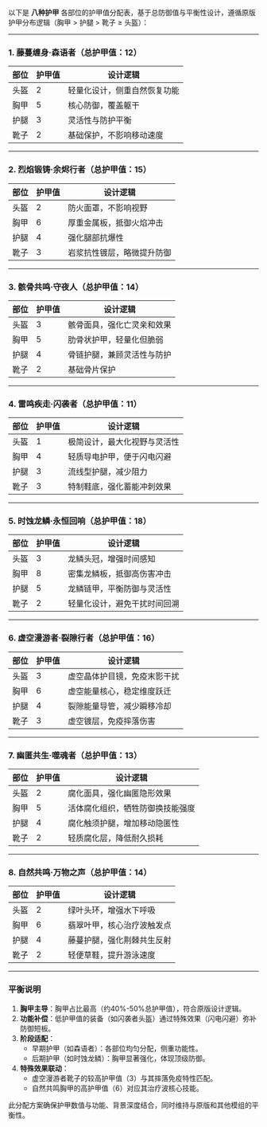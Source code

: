以下是 **八种护甲** 各部位的护甲值分配表，基于总防御值与平衡性设计，遵循原版护甲分布逻辑（胸甲 > 护腿 > 靴子 ≥ 头盔）：

---

### **1. 藤蔓缠身·森语者**（总护甲值：12）
| 部位   | 护甲值 | 设计逻辑                         |
|--------|--------|----------------------------------|
| 头盔   | 2      | 轻量化设计，侧重自然恢复功能     |
| 胸甲   | 5      | 核心防御，覆盖躯干               |
| 护腿   | 3      | 灵活性与防护平衡                 |
| 靴子   | 2      | 基础保护，不影响移动速度         |

---

### **2. 烈焰锻铸·余烬行者**（总护甲值：15）
| 部位   | 护甲值 | 设计逻辑                         |
|--------|--------|----------------------------------|
| 头盔   | 2      | 防火面罩，不影响视野             |
| 胸甲   | 6      | 厚重金属板，抵御火焰冲击         |
| 护腿   | 4      | 强化腿部抗爆性                   |
| 靴子   | 3      | 岩浆抗性镀层，略微提升防御       |

---

### **3. 骸骨共鸣·守夜人**（总护甲值：14）
| 部位   | 护甲值 | 设计逻辑                         |
|--------|--------|----------------------------------|
| 头盔   | 3      | 骸骨面具，强化亡灵亲和效果       |
| 胸甲   | 5      | 肋骨状护甲，轻量化但脆弱         |
| 护腿   | 4      | 骨链护腿，兼顾灵活性与防护       |
| 靴子   | 2      | 基础骨片保护                     |

---

### **4. 雷鸣疾走·闪袭者**（总护甲值：11）
| 部位   | 护甲值 | 设计逻辑                         |
|--------|--------|----------------------------------|
| 头盔   | 1      | 极简设计，最大化视野与灵活性     |
| 胸甲   | 4      | 轻质导电护甲，便于闪电闪避       |
| 护腿   | 3      | 流线型护腿，减少阻力             |
| 靴子   | 3      | 特制鞋底，强化蓄能冲刺效果       |

---

### **5. 时蚀龙鳞·永恒回响**（总护甲值：18）
| 部位   | 护甲值 | 设计逻辑                         |
|--------|--------|----------------------------------|
| 头盔   | 3      | 龙鳞头冠，增强时间感知           |
| 胸甲   | 8      | 密集龙鳞板，抵御高伤害冲击       |
| 护腿   | 5      | 龙鳞链甲，平衡防御与灵活性       |
| 靴子   | 2      | 轻量化设计，避免干扰时间回溯     |

---

### **6. 虚空漫游者·裂隙行者**（总护甲值：16）
| 部位   | 护甲值 | 设计逻辑                         |
|--------|--------|----------------------------------|
| 头盔   | 3      | 虚空晶体护目镜，免疫末影干扰     |
| 胸甲   | 6      | 虚空能量核心，稳定维度跃迁       |
| 护腿   | 4      | 裂隙能量导管，减少瞬移冷却       |
| 靴子   | 3      | 虚空镀层，免疫摔落伤害           |

---

### **7. 幽匿共生·噬魂者**（总护甲值：13）
| 部位   | 护甲值 | 设计逻辑                         |
|--------|--------|----------------------------------|
| 头盔   | 2      | 腐化面具，强化幽匿隐形效果       |
| 胸甲   | 5      | 活体腐化组织，牺牲防御换技能强度 |
| 护腿   | 4      | 腐化触须护腿，增加移动隐匿性     |
| 靴子   | 2      | 轻质腐化层，降低耐久损耗         |

---

### **8. 自然共鸣·万物之声**（总护甲值：14）
| 部位   | 护甲值 | 设计逻辑                         |
|--------|--------|----------------------------------|
| 头盔   | 2      | 绿叶头环，增强水下呼吸           |
| 胸甲   | 6      | 翡翠叶甲，核心治疗波触发点       |
| 护腿   | 4      | 藤蔓护腿，强化荆棘共生反射       |
| 靴子   | 2      | 轻便草鞋，提升游泳速度           |

---

### **平衡说明**
1. **胸甲主导**：胸甲占比最高（约40%-50%总护甲值），符合原版设计逻辑。
2. **功能补偿**：低护甲值的装备（如闪袭者头盔）通过特殊效果（闪电闪避）弥补防御短板。
3. **阶段适配**：
    - 早期护甲（如森语者）：各部位均匀分配，侧重功能性。
    - 后期护甲（如时蚀龙鳞）：胸甲显著强化，体现顶级防御。
4. **特殊效果联动**：
    - 虚空漫游者靴子的较高护甲值（3）与其摔落免疫特性匹配。
    - 自然共鸣胸甲的高护甲值（6）对应其治疗波核心技能。

此分配方案确保护甲数值与功能、背景深度结合，同时维持与原版和其他模组的平衡性。